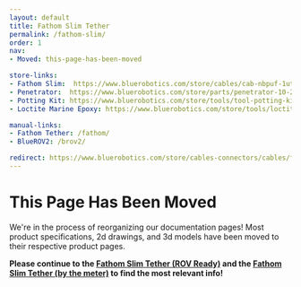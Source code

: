 ```yaml
---
layout: default
title: Fathom Slim Tether
permalink: /fathom-slim/
order: 1
nav:
- Moved: this-page-has-been-moved

store-links:
- Fathom Slim:  https://www.bluerobotics.com/store/cables/cab-nbpuf-1utp-26awg/
- Penetrator:  https://www.bluerobotics.com/store/parts/penetrator-10-25-a-8mm-r2/
- Potting Kit: https://www.bluerobotics.com/store/tools/tool-potting-kit-r1/
- Loctite Marine Epoxy: https://www.bluerobotics.com/store/tools/loctite-marine-epoxy/

manual-links:
- Fathom Tether: /fathom/
- BlueROV2: /brov2/

redirect: https://www.bluerobotics.com/store/cables-connectors/cables/fathom-slim-nb-1p-26awg-r1/
---
```

	
# This Page Has Been Moved

We're in the process of reorganizing our documentation pages! Most product specifications, 2d drawings, and 3d models have been moved to their respective product pages.

**Please continue to the [Fathom Slim Tether (ROV Ready)](https://www.bluerobotics.com/store/cables-connectors/cables/fathom-slim-nb-1p-26awg-r1/) and the [Fathom Slim Tether (by the meter)](https://www.bluerobotics.com/store/cables-connectors/cables/cab-nbpuf-1utp-26awg/) to find the most relevant info!**